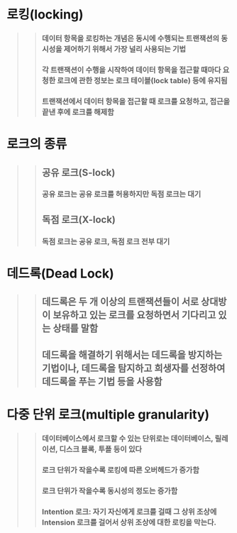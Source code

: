 # 로킹(locking)
>> ### 데이터 항목을 로킹하는 개념은 동시에 수행되는 트랜잭션의 동시성을 제어하기 위해서 가장 널리 사용되는 기법
>> ### 각 트랜잭션이 수행을 시작하여 데이터 항목을 접근할 때마다 요청한 로크에 관한 정보는 **로크 테이블**(lock table) 등에 유지됨
>> ### 트랜잭션에서 데이터 항목을 접근할 때 로크를 요청하고, 접근을 끝낸 후에 로크를 해제함

# 로크의 종류
>> ## 공유 로크(S-lock)
>> ### 공유 로크는 공유 로크를 허용하지만 독점 로크는 대기
>> ## 독점 로크(X-lock)
>> ### 독점 로크는 공유 로크, 독점 로크 전부 대기

# 데드록(Dead Lock)
>> ## 데드록은 두 개 이상의 트랜잭션들이 서로 상대방이 보유하고 있는 로크를 요청하면서 기다리고 있는 상태를 말함
>> ## 데드록을 해결하기 위해서는 데드록을 방지하는 기법이나, 데드록을 탐지하고 희생자를 선정하여 데드록을 푸는 기법 등을 사용함

# 다중 단위 로크(multiple granularity)
>> ### 데이터베이스에서 로크할 수 있는 단위로는 데이터베이스, 릴레이션, 디스크 블록, 투플 등이 있다
>> ### 로크 단위가 작을수록 로킹에 따른 오버헤드가 증가함
>> ### 로크 단위가 작을수록 동시성의 정도는 증가함
>> ### Intention 로크: 자기 자신에게 로크를 걸때 그 상위 조상에 Intension 로크를 걸어서 상위 조상에 대한 로킹을 막는다.
